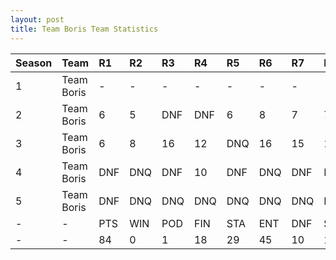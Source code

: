 ```yaml
---
layout: post 
title: Team Boris Team Statistics
--- 
```


| Season   | Team       | R1   | R2   | R3   | R4   | R5   | R6   | R7   | R8   | R9   | R10   | R11   | R12   | Pts   | Pos   |
|:---------|:-----------|:-----|:-----|:-----|:-----|:-----|:-----|:-----|:-----|:-----|:------|:------|:------|:------|:------|
| 1        | Team Boris | -    | -    | -    | -    | -    | -    | -    | -    | -    | -     | -     | -     | -     | -     |
| 2        | Team Boris | 6    | 5    | DNF  | DNF  | 6    | 8    | 7    | 7    | 2    | 9     | DNF   | DNF   | 54    | 9     |
| 3        | Team Boris | 6    | 8    | 16   | 12   | DNQ  | 16   | 15   | 16   | DNQ  | 5     | DNQ   | DNF   | 23    | 9     |
| 4        | Team Boris | DNF  | DNQ  | DNF  | 10   | DNF  | DNQ  | DNF  | DNQ  | 6    | DNQ   | DNQ   | DNF   | 7     | 14    |
| 5        | Team Boris | DNF  | DNQ  | DNQ  | DNQ  | DNQ  | DNQ  | DNQ  | DNQ  | -    | DNQ   | -     | -     | 0     | 22    |
| -        | -          | PTS  | WIN  | POD  | FIN  | STA  | ENT  | DNF  | SOP  | DNQ  | %Fin  | PPR   | BST   | CHA   | RNK   |
| -        | -          | 84   | 0    | 1    | 18   | 29   | 45   | 10   | 15   | 16   | 62.1  | 1.87  | 2     | 0     | 13    |